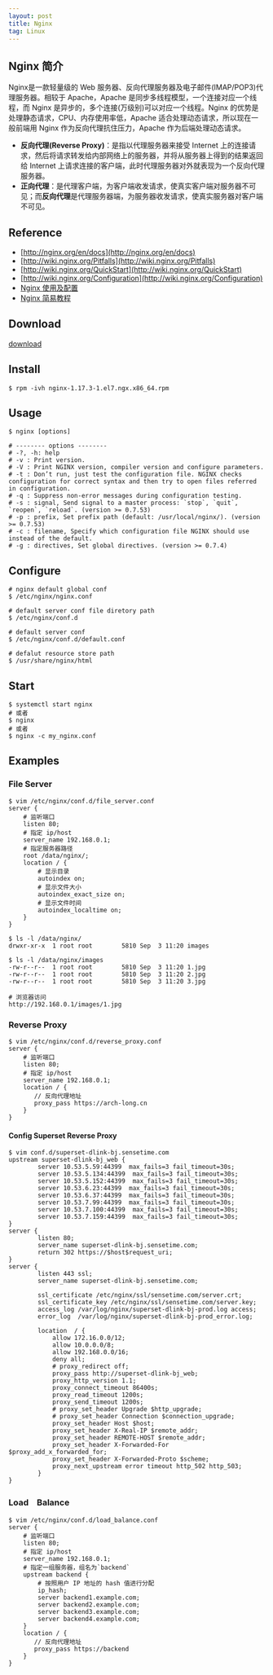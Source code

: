 ```yaml
---
layout: post
title: Nginx
tag: Linux
---
```


## Nginx 简介
Nginx是一款轻量级的 Web 服务器、反向代理服务器及电子邮件(IMAP/POP3)代理服务器。相较于 Apache，Apache  是同步多线程模型，一个连接对应一个线程，而 Nginx 是异步的，多个连接(万级别)可以对应一个线程。Nginx 的优势是处理静态请求，CPU、内存使用率低，Apache 适合处理动态请求，所以现在一般前端用 Nginx 作为反向代理抗住压力，Apache 作为后端处理动态请求。

* **反向代理(Reverse Proxy)**：是指以代理服务器来接受 Internet 上的连接请求，然后将请求转发给内部网络上的服务器，并将从服务器上得到的结果返回给 Internet 上请求连接的客户端，此时代理服务器对外就表现为一个反向代理服务器。
* **正向代理**：是代理客户端，为客户端收发请求，使真实客户端对服务器不可见；而**反向代理**是代理服务器端，为服务器收发请求，使真实服务器对客户端不可见。

## Reference
* [http://nginx.org/en/docs](http://nginx.org/en/docs)
* [http://wiki.nginx.org/Pitfalls](http://wiki.nginx.org/Pitfalls)
* [http://wiki.nginx.org/QuickStart](http://wiki.nginx.org/QuickStart)
* [http://wiki.nginx.org/Configuration](http://wiki.nginx.org/Configuration)
* [Nginx 使用及配置](https://www.jianshu.com/p/849343f679aa)
* [Nginx 简易教程](https://www.cnblogs.com/jingmoxukong/p/5945200.html)

## Download
[download](http://nginx.org/packages/mainline/centos/7/x86_64/RPMS/)

## Install
```shell
$ rpm -ivh nginx-1.17.3-1.el7.ngx.x86_64.rpm
```

## Usage
```shell
$ nginx [options]

# -------- options --------
# -?, -h: help
# -v : Print version.
# -V : Print NGINX version, compiler version and configure parameters.
# -t : Don’t run, just test the configuration file. NGINX checks configuration for correct syntax and then try to open files referred in configuration.
# -q : Suppress non-error messages during configuration testing.
# -s : signal, Send signal to a master process: `stop`, `quit`, `reopen`, `reload`. (version >= 0.7.53)
# -p : prefix, Set prefix path (default: /usr/local/nginx/). (version >= 0.7.53)
# -c : filename, Specify which configuration file NGINX should use instead of the default.
# -g : directives, Set global directives. (version >= 0.7.4)
```

## Configure
```shell
# nginx default global conf
$ /etc/nginx/nginx.conf

# default server conf file diretory path
$ /etc/nginx/conf.d

# default server conf
$ /etc/nginx/conf.d/default.conf

# defalut resource store path
$ /usr/share/nginx/html
```

## Start
```shell
$ systemctl start nginx
# 或者
$ nginx
# 或者
$ nginx -c my_nginx.conf
```

## Examples

### File Server
```shell
$ vim /etc/nginx/conf.d/file_server.conf
server {
    # 监听端口
    listen 80;
    # 指定 ip/host
    server_name 192.168.0.1;
    # 指定服务器路径
    root /data/nginx/;
    location / {
        # 显示目录
        autoindex on;
        # 显示文件大小
        autoindex_exact_size on;
        # 显示文件时间
        autoindex_localtime on;
    }
}

$ ls -l /data/nginx/
drwxr-xr-x  1 root root        5810 Sep  3 11:20 images

$ ls -l /data/nginx/images
-rw-r--r--  1 root root        5810 Sep  3 11:20 1.jpg
-rw-r--r--  1 root root        5810 Sep  3 11:20 2.jpg
-rw-r--r--  1 root root        5810 Sep  3 11:20 3.jpg

# 浏览器访问
http://192.168.0.1/images/1.jpg
```

### Reverse Proxy
```shell
$ vim /etc/nginx/conf.d/reverse_proxy.conf
server {
    # 监听端口
    listen 80;
    # 指定 ip/host
    server_name 192.168.0.1;
    location / {
       // 反向代理地址
       proxy_pass https://arch-long.cn
    }
}
```
#### Config Superset Reverse Proxy
```shell
$ vim conf.d/superset-dlink-bj.sensetime.com             
upstream superset-dlink-bj_web {
        server 10.53.5.59:44399  max_fails=3 fail_timeout=30s;
        server 10.53.5.134:44399  max_fails=3 fail_timeout=30s;
        server 10.53.5.152:44399  max_fails=3 fail_timeout=30s;
        server 10.53.6.23:44399  max_fails=3 fail_timeout=30s;
        server 10.53.6.37:44399  max_fails=3 fail_timeout=30s;
        server 10.53.7.99:44399  max_fails=3 fail_timeout=30s;
        server 10.53.7.100:44399  max_fails=3 fail_timeout=30s;
        server 10.53.7.159:44399  max_fails=3 fail_timeout=30s;
}
server {
        listen 80;
        server_name superset-dlink-bj.sensetime.com;
        return 302 https://$host$request_uri;
}
server {
        listen 443 ssl;
        server_name superset-dlink-bj.sensetime.com;
 
        ssl_certificate /etc/nginx/ssl/sensetime.com/server.crt;
        ssl_certificate_key /etc/nginx/ssl/sensetime.com/server.key;
        access_log /var/log/nginx/superset-dlink-bj-prod.log access;
        error_log  /var/log/nginx/superset-dlink-bj-prod_error.log;
 
        location  / {
            allow 172.16.0.0/12;
            allow 10.0.0.0/8;
            allow 192.168.0.0/16;
            deny all;
            # proxy_redirect off;
            proxy_pass http://superset-dlink-bj_web;
            proxy_http_version 1.1;
            proxy_connect_timeout 86400s;
            proxy_read_timeout 1200s;
            proxy_send_timeout 1200s;
            # proxy_set_header Upgrade $http_upgrade;
            # proxy_set_header Connection $connection_upgrade;
            proxy_set_header Host $host;
            proxy_set_header X-Real-IP $remote_addr;
            proxy_set_header REMOTE-HOST $remote_addr;
            proxy_set_header X-Forwarded-For $proxy_add_x_forwarded_for;
            proxy_set_header X-Forwarded-Proto $scheme;
            proxy_next_upstream error timeout http_502 http_503;
        }
}
```
### Load　Balance 
```shell
$ vim /etc/nginx/conf.d/load_balance.conf
server {
    # 监听端口
    listen 80;
    # 指定 ip/host
    server_name 192.168.0.1;
    # 指定一组服务器，组名为`backend`
    upstream backend {
        # 按照用户 IP 地址的 hash 值进行分配
        ip_hash;    
        server backend1.example.com;
        server backend2.example.com;
        server backend3.example.com;
        server backend4.example.com;
    }
    location / {
       // 反向代理地址
       proxy_pass https://backend
    }
}
```